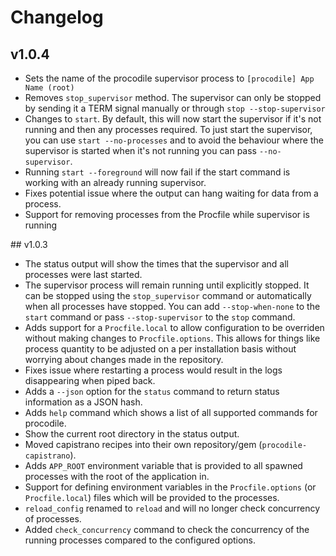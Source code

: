 # Changelog

## v1.0.4

* Sets the name of the procodile supervisor process to `[procodile] App Name (root)`
* Removes `stop_supervisor` method. The supervisor can only be stopped by sending it a TERM signal manually or through `stop --stop-supervisor`
* Changes to `start`. By default, this will now start the supervisor if it's not running and then any processes required. To just start the supervisor, you can use `start --no-processes` and to avoid the behaviour where the supervisor is started when it's not running you can pass `--no-supervisor`.
* Running `start --foreground` will now fail if the start command is working with an already running supervisor.
* Fixes potential issue where the output can hang waiting for data from a process.
* Support for removing processes from the Procfile while supervisor is running

## v1.0.3

* The status output will show the times that the supervisor and all processes were last started.
* The supervisor process will remain running until explicitly stopped. It can be stopped using the `stop_supervisor` command or automatically when all processes have stopped. You can add `--stop-when-none` to the `start` command or pass `--stop-supervisor` to the `stop` command.
* Adds support for a `Procfile.local` to allow configuration to be overriden without making changes to `Procfile.options`. This allows for things like process quantity to be adjusted on a per installation basis without worrying about changes made in the repository.
* Fixes issue where restarting a process would result in the logs disappearing when piped back.
* Adds a `--json` option for the `status` command to return status information as a JSON hash.
* Adds `help` command which shows a list of all supported commands for procodile.
* Show the current root directory in the status output.
* Moved capistrano recipes into their own repository/gem (`procodile-capistrano`).
* Adds `APP_ROOT` environment variable that is provided to all spawned processes with the root of the application in.
* Support for defining environment variables in the `Procfile.options` (or `Procfile.local`) files which will be provided to the processes.
* `reload_config` renamed to `reload` and will no longer check concurrency of processes.
* Added `check_concurrency` command to check the concurrency of the running processes compared to the configured options.
